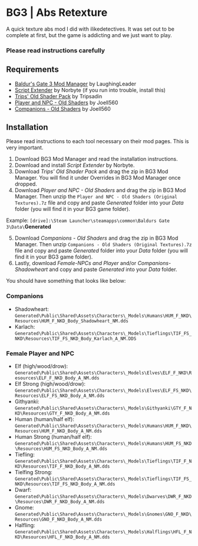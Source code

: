# BG3 | Abs Retexture
A quick texture abs mod I did with ilikedetectives. It was set out to be complete at first, but the game is addicting and we just want to play.

### Please read instructions carefully

## Requirements
- <a href="https://github.com/LaughingLeader/BG3ModManager/releases">Baldur's Gate 3 Mod Manager</a> by LaughingLeader
- <a href="https://github.com/Norbyte/bg3se/releases/tag/updater-20231028">Script Extender</a> by Norbyte (if you run into trouble, install this)
- <a href="https://www.nexusmods.com/baldursgate3/mods/4752">Trips' Old Shader Pack</a> by Tripsadin
- <a href="https://www.nexusmods.com/baldursgate3/mods/4821">Player and NPC - Old Shaders</a> by Joell560
- <a href="https://www.nexusmods.com/baldursgate3/mods/4774">Companions - Old Shaders</a> by Joell560

## Installation
Please read instructions to each tool necessary on their mod pages. This is very important.

1. Download BG3 Mod Manager and read the installation instructions.
2. Download and install *Script Extender* by Norbyte.
3. Download *Trips' Old Shader Pack* and drag the zip in BG3 Mod Manager. You will find it under Overrides in BG3 Mod Manager once dropped.
4. Download *Player and NPC - Old Shaders* and drag the zip in BG3 Mod Manager. Then unzip the `Player and NPC - Old Shaders (Original Textures).7z` file and copy and paste *Generated* folder into your *Data* folder (you will find it in your BG3 game folder).

Example:  `[drive]:\Steam Launcher\steamapps\common\Baldurs Gate 3\Data\`**Generated**

5. Download *Companions - Old Shaders* and drag the zip in BG3 Mod Manager. Then unzip `Companions - Old Shaders (Original Textures).7z` file and copy and paste *Generated* folder into your *Data* folder (you will find it in your BG3 game folder).
6. Lastly, download *Female-NPCs and Player* and/or *Companions-Shadowheart* and copy and paste *Generated* into your *Data* folder.

You should have something that looks like below:

### Companions
- Shadowheart: `Generated\Public\Shared\Assets\Characters\_Models\Humans\HUM_F_NKD\Resources\HUM_F_NKD_Body_Shadowheart_NM.dds`
- Karlach: `Generated\Public\Shared\Assets\Characters\_Models\Tieflings\TIF_FS_NKD\Resources\TIF_FS_NKD_Body_Karlach_A_NM.DDS`

### Female Player and NPC
- Elf (high/wood/drow): `Generated\Public\Shared\Assets\Characters\_Models\Elves\ELF_F_NKD\Resources\ELF_F_NKD_Body_A_NM.dds`
- Elf Strong (high/wood/drow): `Generated\Public\Shared\Assets\Characters\_Models\Elves\ELF_FS_NKD\Resources\ELF_FS_NKD_Body_A_NM.dds`
- Githyanki: `Generated\Public\Shared\Assets\Characters\_Models\Githyanki\GTY_F_NKD\Resources\GTY_F_NKD_Body_A_NM.dds`
- Human (human/half elf): `Generated\Public\Shared\Assets\Characters\_Models\Humans\HUM_F_NKD\Resources\HUM_F_NKD_Body_A_NM.dds`
- Human Strong (human/half elf): `Generated\Public\Shared\Assets\Characters\_Models\Humans\HUM_FS_NKD\Resources\HUM_FS_NKD_Body_A_NM.dds`
- Tiefling: `Generated\Public\Shared\Assets\Characters\_Models\Tieflings\TIF_F_NKD\Resources\TIF_F_NKD_Body_A_NM.dds`
- Tielfing Strong: `Generated\Public\Shared\Assets\Characters\_Models\Tieflings\TIF_FS_NKD\Resources\TIF_FS_NKD_Body_A_NM.dds`
- Dwarf: `Generated\Public\Shared\Assets\Characters\_Models\Dwarves\DWR_F_NKD\Resources\DWR_F_NKD_Body_A_NM.dds`
- Gnome: `Generated\Public\Shared\Assets\Characters\_Models\Gnomes\GNO_F_NKD\Resources\GNO_F_NKD_Body_A_NM.dds`
- Halfling: `Generated\Public\Shared\Assets\Characters\_Models\Halflings\HFL_F_NKD\Resources\HFL_F_NKD_Body_A_NM.dds`
